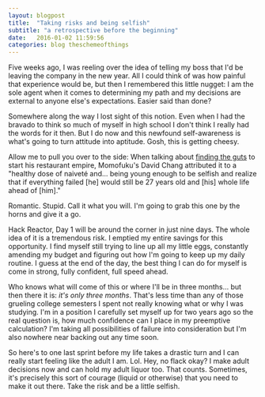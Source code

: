 ```yaml
---
layout: blogpost
title:  "Taking risks and being selfish"
subtitle: "a retrospective before the beginning"
date:   2016-01-02 11:59:56
categories: blog theschemeofthings
---
```


Five weeks ago, I was reeling over the idea of telling my boss that I'd be leaving the company in the new year. All I could think of was how painful that experience would be, but then I remembered this little nugget: <span></span> I am the sole agent when it comes to determining my path and my decisions are external to anyone else's expectations. Easier said than done?

Somewhere along the way I lost sight of this notion. Even when I had the bravado to think so much of myself in high school I don't think I really had the words for it then. But I do now and this newfound self-awareness is what's going to turn attitude into aptitude. Gosh, this is getting cheesy.

Allow me to pull you over to the side: When talking about [finding the guts](https://www.youtube.com/watch?v=Yyr4QM_Q86w) to start his restaurant empire, Momofuku's David Chang attributed it to a "healthy dose of naivet&eacute; and... being young enough to be selfish and realize that if everything failed [he] would still be 27 years old and [his] whole life ahead of [him]."

Romantic. Stupid. Call it what you will. I'm going to grab this one by the horns and give it a go.

Hack Reactor, Day 1 will be around the corner in just nine days. The whole idea of it is a tremendous risk. I emptied my entire savings for this opportunity. I find myself still trying to line up all my little eggs, constantly amending my budget and figuring out how I'm going to keep up my daily routine. I guess at the end of the day, the best thing I can do for myself is come in strong, fully confident, full speed ahead.

Who knows what will come of this or where I'll be in three months... but then there it is: *it's only three months*. That's less time than any of those grueling college semesters I spent not really knowing what or why I was studying. I'm in a position I carefully set myself up for two years ago so the real question is, how much confidence can I place in my preemptive calculation? I'm taking all possibilities of failure into consideration but I'm also nowhere near backing out any time soon.

So here's to one last sprint before my life takes a drastic turn and I can really start feeling like the adult I am. Lol. Hey, no flack okay? I make adult decisions now and can hold my adult liquor too. That counts. Sometimes, it's precisely this sort of courage (liquid or otherwise) that you need to make it out there. Take the risk and be a little selfish.
